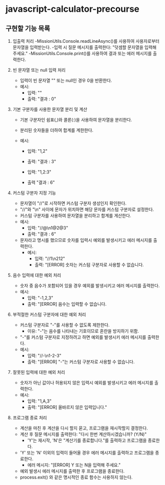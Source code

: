 # javascript-calculator-precourse

## 구현할 기능 목록

1. 입출력 처리
   -MissionUtils.Console.readLineAsync()를 사용하여 사용자로부터 문자열을 입력받는다. -입력 시 질문 메시지를 출력한다: "덧셈할 문자열을 입력해 주세요."
   -MissionUtils.Console.print()를 사용하여 결과 또는 에러 메시지를 출력한다.

2. 빈 문자열 또는 null 입력 처리
    - 입력이 빈 문자열 "" 또는 null인 경우 0을 반환한다.
    - 예시:
        - 입력: ""
        - 출력: "결과 : 0"
3. 기본 구분자를 사용한 문자열 분리 및 계산

    - 기본 구분자인 쉼표(,)와 콜론(:)을 사용하여 문자열을 분리한다.
    - 분리된 숫자들을 더하여 합계를 계한한다.
    - 예시:

        - 입력: "1,2"
        - 출력: "결과 : 3"

        - 입력: "1,2:3"
        - 출력 "결과 : 6"

4. 커스텀 구분자 지정 기능

    - 문자열이 "//"로 시작하면 커스텀 구분자 생성인지 확인한다.
    - "//"와 "\n" 사이에 문자가 위치하면 해당 문자를 커스텀 구분자로 설정한다.
    - 커스텀 구분자를 사용하여 문자열을 분리하고 합계를 게산한다.
    - 예시:
        - 입력: "//@\n1@2@3"
        - 출력: "결과 : 6"
    - 문자라고 명시를 했으므로 숫자를 입력시 예외를 발생시키고 에러 메시지를 출력한다.
        - 예시:
            - 입력: "//1\n212"
            - 출력: "[ERROR] 숫자는 커스텀 구분자로 사용할 수 없습니다.

5. 음수 입력에 대한 예외 처리

    - 숫자 중 음수가 포함되어 있을 경우 예외를 발생시키고 에러 메시지를 출력한다.
    - 예시:
        - 입력: "-1,2,3"
        - 출력: "[ERROR] 음수는 입력할 수 없습니다.

6. 부적절한 커스텀 구분자에 대한 예외 처리

    - 커스텀 구분자로 "-"를 사용할 수 없도록 제한한다.
        - 이유: "-"는 음수를 나타내는 기호이므로 혼란을 방지하기 위함.
    - "-"를 커스텀 구분자로 지정하려고 하면 예외를 발생시키 에러 메시지를 출력한다.
    - 예시:
        - 입력: "//-\n1-2-3"
        - 출력: "[ERROR] "-"는 커스텀 구분자로 사용할 수 없습니다.

7. 잘못된 입력에 대한 예외 처리

    - 숫자가 아닌 값이나 허용되지 않은 입력시 예외를 발생시키고 에러 메시지를 출력한다.
    - 예시:
        - 입력: "1,A,3"
        - 출력: "[ERROR] 올바르지 않은 입력입니다."

8. 프로그램 종료 처리
    - 계산을 마친 후 계산을 다시 할지 묻고, 프로그램을 재시작할지 결정한다.
    - 계산 후 질문 메시지를 출력한다: "다시 한번 계산하시겠습니까? (Y/N)"
        - 'Y'는 재시작, 'N'은 "계산기를 종료합니다."를 출력하고 프로그램을 종료한다.
    - 'Y' 또는 'N' 이외의 입력이 들어올 경우 에러 메시지를 출력하고 프로그램을 종료한다.
        - 에러 메시지: "[ERROR] Y 또는 N을 입력해 주세요."
    - 예외 발생시 에러 메시지를 출력한 후 프로그램을 종료한다.
    - process.exit() 와 같은 명시적인 종료 함수는 사용하지 않는다.
